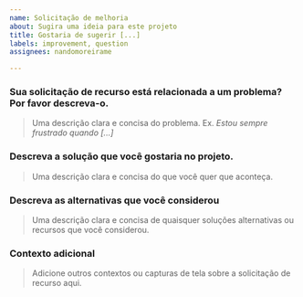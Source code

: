 ```yaml
---
name: Solicitação de melhoria
about: Sugira uma ideia para este projeto
title: Gostaria de sugerir [...]
labels: improvement, question
assignees: nandomoreirame

---
```


### Sua solicitação de recurso está relacionada a um problema? Por favor descreva-o.

> Uma descrição clara e concisa do problema. Ex. _Estou sempre frustrado quando [...]_

### Descreva a solução que você gostaria no projeto.

> Uma descrição clara e concisa do que você quer que aconteça.

### Descreva as alternativas que você considerou

> Uma descrição clara e concisa de quaisquer soluções alternativas ou recursos que você considerou.

### Contexto adicional

> Adicione outros contextos ou capturas de tela sobre a solicitação de recurso aqui.
